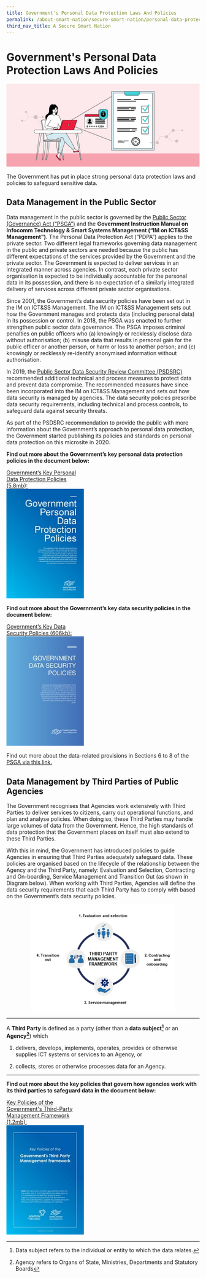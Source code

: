 ```yaml
---
title: Government's Personal Data Protection Laws And Policies
permalink: /about-smart-nation/secure-smart-nation/personal-data-protection
third_nav_title: A Secure Smart Nation
---
```

# Government's Personal Data Protection Laws And Policies
![Personal Data Protection Laws and Policies](/images/abt-smart-nation/govt-personal-data-protection.png)

The Government has put in place strong personal data protection laws and policies to safeguard sensitive data.

## Data Management in the Public Sector

Data management in the public sector is governed by the  <a href="https://sso.agc.gov.sg/Act/PSGA2018" target="_blank">Public Sector (Governance) Act (“PSGA”)</a> and the  **Government Instruction Manual on Infocomm Technology & Smart Systems Management (“IM on ICT&SS Management”)**. The Personal Data Protection Act (“PDPA”) applies to the private sector. Two different legal frameworks governing data management in the public and private sectors are needed because the public has different expectations of the services provided by the Government and the private sector. The Government is expected to deliver services in an integrated manner across agencies. In contrast, each private sector organisation is expected to be individually accountable for the personal data in its possession, and there is no expectation of a similarly integrated delivery of services across different private sector organisations.

Since 2001, the Government’s data security policies have been set out in the IM on ICT&SS Management. The IM on ICT&SS Management sets out how the Government manages and protects data (including personal data) in its possession or control. In 2018, the PSGA was enacted to further strengthen public sector data governance. The PSGA imposes criminal penalties on public officers who (a) knowingly or recklessly disclose data without authorisation; (b) misuse data that results in personal gain for the public officer or another person, or harm or loss to another person; and (c) knowingly or recklessly re-identify anonymised information without authorisation.

In 2019, the  [Public Sector Data Security Review Committee (PSDSRC)](/abt-smart-nation/secure-smart-nation/pdp-initiatives) recommended additional technical and process measures to protect data and prevent data compromise. The recommended measures have since been incorporated into the IM on ICT&SS Management and sets out how data security is managed by agencies. The data security policies prescribe data security requirements, including technical and process controls, to safeguard data against security threats.

As part of the PSDSRC recommendation to provide the public with more information about the Government’s approach to personal data protection, the Government started publishing its policies and standards on personal data protection on this microsite in 2020.

**Find out more about the Government’s key personal data protection policies in the document below:**

</div>
<div style="width:40%"> 
 <a href="/files/publications/government-personal-data-protection-policies-jul21.pdf" target="_blank"> Government’s Key Personal Data Protection Policies (5.8mb):<img src="/images/abt-smart-nation/government-personal-data-protection-policies-apr2020.jpeg"></a>
</div>

**Find out more about the Government’s key data security policies in the document below:**

</div>
<div style="width:40%"> 
 <a href="/files/publications/government-data-security-policies.pdf" target="_blank"> Government’s Key Data Security Policies (606kb):<img src="/images/abt-smart-nation/government-data-security-policies.jpeg"></a>
</div>

Find out more about the data-related provisions in Sections 6 to 8 of the <a href="https://sso.agc.gov.sg/Act/PSGA2018" target="_blank">PSGA via this link.</a>
 
## Data Management by Third Parties of Public Agencies

The Government recognises that Agencies work extensively with Third Parties to deliver services to citizens, carry out operational functions, and plan and analyse policies. When doing so, these Third Parties may handle large volumes of data from the Government. Hence, the high standards of data protection that the Government places on itself must also extend to these Third Parties.

With this in mind, the Government has introduced policies to guide Agencies in ensuring that Third Parties adequately safeguard data. These policies are organised based on the lifecycle of the relationship between the Agency and the Third Party, namely: Evaluation and Selection, Contracting and On-boarding, Service Management and Transition Out (as shown in Diagram below). When working with Third Parties, Agencies will define the data security requirements that each Third Party has to comply with based on the Government’s data security policies.

<div style="width:100%;display:flex;justify-content:center;"><div style="width:75%;height:75%;"><img src="/images/abt-smart-nation/pdp-third-party-framework.png"></a></div></div>


<hr>

A **Third Party** is defined as a party (other than a **data subject[^1]** or an **Agency[^2]**) which

1. delivers, develops, implements, operates, provides or otherwise supplies ICT systems or services to an Agency, or

2. collects, stores or otherwise processes data for an Agency.

[^1]: Data subject refers to the individual or entity to which the data relates.

[^2]: Agency refers to Organs of State, Ministries, Departments and Statutory Boards
<hr>

**Find out more about the key policies that govern how agencies work with its third parties to safeguard data in the document below:**

</div>
<div style="width:40%"> 
 <a href="/files/publications/key-policies-third-party-framework.pdf" target="_blank"> Key Policies of the Government's Third-Party Management Framework (1.2mb):<img src="/images/abt-smart-nation/key-policies-third-party-framework.jpeg"></a>
</div>
